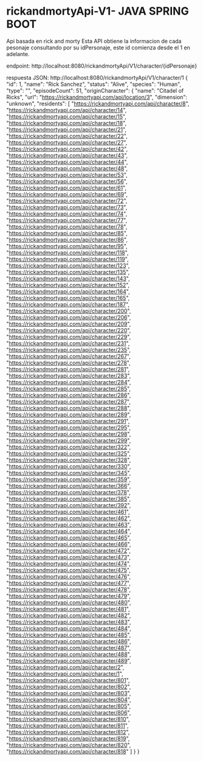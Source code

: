 # rickandmortyApi-V1- JAVA SPRING BOOT
Api basada en rick and morty
Esta API obtiene la informacion de cada pesonaje consultando por su idPersonaje, este id comienza desde el 1 en adelante.

endpoint: 
http://localhost:8080/rickandmortyApi/V1/character/{idPersonaje}


respuesta JSON:
http://localhost:8080/rickandmortyApi/V1/character/1
{
    "id": 1,
    "name": "Rick Sanchez",
    "status": "Alive",
    "species": "Human",
    "type": "",
    "episodeCount": 51,
    "originCharacter": {
        "name": "Citadel of Ricks",
        "url": "https://rickandmortyapi.com/api/location/3",
        "dimension": "unknown",
        "residents": [
            "https://rickandmortyapi.com/api/character/8",
            "https://rickandmortyapi.com/api/character/14",
            "https://rickandmortyapi.com/api/character/15",
            "https://rickandmortyapi.com/api/character/18",
            "https://rickandmortyapi.com/api/character/21",
            "https://rickandmortyapi.com/api/character/22",
            "https://rickandmortyapi.com/api/character/27",
            "https://rickandmortyapi.com/api/character/42",
            "https://rickandmortyapi.com/api/character/43",
            "https://rickandmortyapi.com/api/character/44",
            "https://rickandmortyapi.com/api/character/48",
            "https://rickandmortyapi.com/api/character/53",
            "https://rickandmortyapi.com/api/character/56",
            "https://rickandmortyapi.com/api/character/61",
            "https://rickandmortyapi.com/api/character/69",
            "https://rickandmortyapi.com/api/character/72",
            "https://rickandmortyapi.com/api/character/73",
            "https://rickandmortyapi.com/api/character/74",
            "https://rickandmortyapi.com/api/character/77",
            "https://rickandmortyapi.com/api/character/78",
            "https://rickandmortyapi.com/api/character/85",
            "https://rickandmortyapi.com/api/character/86",
            "https://rickandmortyapi.com/api/character/95",
            "https://rickandmortyapi.com/api/character/118",
            "https://rickandmortyapi.com/api/character/119",
            "https://rickandmortyapi.com/api/character/123",
            "https://rickandmortyapi.com/api/character/135",
            "https://rickandmortyapi.com/api/character/143",
            "https://rickandmortyapi.com/api/character/152",
            "https://rickandmortyapi.com/api/character/164",
            "https://rickandmortyapi.com/api/character/165",
            "https://rickandmortyapi.com/api/character/187",
            "https://rickandmortyapi.com/api/character/200",
            "https://rickandmortyapi.com/api/character/206",
            "https://rickandmortyapi.com/api/character/209",
            "https://rickandmortyapi.com/api/character/220",
            "https://rickandmortyapi.com/api/character/229",
            "https://rickandmortyapi.com/api/character/231",
            "https://rickandmortyapi.com/api/character/235",
            "https://rickandmortyapi.com/api/character/267",
            "https://rickandmortyapi.com/api/character/278",
            "https://rickandmortyapi.com/api/character/281",
            "https://rickandmortyapi.com/api/character/283",
            "https://rickandmortyapi.com/api/character/284",
            "https://rickandmortyapi.com/api/character/285",
            "https://rickandmortyapi.com/api/character/286",
            "https://rickandmortyapi.com/api/character/287",
            "https://rickandmortyapi.com/api/character/288",
            "https://rickandmortyapi.com/api/character/289",
            "https://rickandmortyapi.com/api/character/291",
            "https://rickandmortyapi.com/api/character/295",
            "https://rickandmortyapi.com/api/character/298",
            "https://rickandmortyapi.com/api/character/299",
            "https://rickandmortyapi.com/api/character/322",
            "https://rickandmortyapi.com/api/character/325",
            "https://rickandmortyapi.com/api/character/328",
            "https://rickandmortyapi.com/api/character/330",
            "https://rickandmortyapi.com/api/character/345",
            "https://rickandmortyapi.com/api/character/359",
            "https://rickandmortyapi.com/api/character/366",
            "https://rickandmortyapi.com/api/character/378",
            "https://rickandmortyapi.com/api/character/385",
            "https://rickandmortyapi.com/api/character/392",
            "https://rickandmortyapi.com/api/character/461",
            "https://rickandmortyapi.com/api/character/462",
            "https://rickandmortyapi.com/api/character/463",
            "https://rickandmortyapi.com/api/character/464",
            "https://rickandmortyapi.com/api/character/465",
            "https://rickandmortyapi.com/api/character/466",
            "https://rickandmortyapi.com/api/character/472",
            "https://rickandmortyapi.com/api/character/473",
            "https://rickandmortyapi.com/api/character/474",
            "https://rickandmortyapi.com/api/character/475",
            "https://rickandmortyapi.com/api/character/476",
            "https://rickandmortyapi.com/api/character/477",
            "https://rickandmortyapi.com/api/character/478",
            "https://rickandmortyapi.com/api/character/479",
            "https://rickandmortyapi.com/api/character/480",
            "https://rickandmortyapi.com/api/character/481",
            "https://rickandmortyapi.com/api/character/482",
            "https://rickandmortyapi.com/api/character/483",
            "https://rickandmortyapi.com/api/character/484",
            "https://rickandmortyapi.com/api/character/485",
            "https://rickandmortyapi.com/api/character/486",
            "https://rickandmortyapi.com/api/character/487",
            "https://rickandmortyapi.com/api/character/488",
            "https://rickandmortyapi.com/api/character/489",
            "https://rickandmortyapi.com/api/character/2",
            "https://rickandmortyapi.com/api/character/1",
            "https://rickandmortyapi.com/api/character/801",
            "https://rickandmortyapi.com/api/character/802",
            "https://rickandmortyapi.com/api/character/803",
            "https://rickandmortyapi.com/api/character/804",
            "https://rickandmortyapi.com/api/character/805",
            "https://rickandmortyapi.com/api/character/806",
            "https://rickandmortyapi.com/api/character/810",
            "https://rickandmortyapi.com/api/character/811",
            "https://rickandmortyapi.com/api/character/812",
            "https://rickandmortyapi.com/api/character/819",
            "https://rickandmortyapi.com/api/character/820",
            "https://rickandmortyapi.com/api/character/818"
        ]
    }
}
